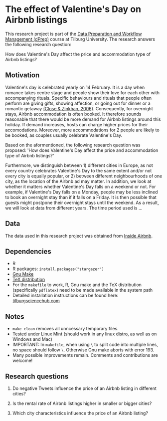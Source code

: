# The effect of Valentine's Day on Airbnb listings
This research project is part of the [Data Preparation and Workflow Management (dPrep)](https://dprep.hannesdatta.com/) course at Tilburg University. The research answers the following research question:

How does Valentine's Day affect the price and accommodation type of Airbnb listings?

## Motivation
Valentine's day is celebrated yearly on 14 February. It is a day when romance takes centre stage and people show their love for each other with accompanying rituals. Specific behaviours and rituals that people often perform are giving gifts, showing affection, or going out for dinner or a romantic getaway [(Close & Zinkhan, 2006)](https://www.acrwebsite.org/volumes/v33/v33_10020.pdf). Consequently, for overnight stays, Airbnb accommodation is often booked. It therefore sounds reasonable that there would be more demand for Airbnb listings around this holiday. If demand increases, hosts can charge higher prices for their accomodations. Moreover, more accommodations for 2 people are likely to be booked, as couples usually celebrate Valentine's Day.

Based on the aformentioned, the following research question was proposed:
'How does Valentine's Day affect the price and accommodation type of Airbnb listings?'

Furthermore, we distinguish between 1) different cities in Europe, as not every country celebrates Valentine's Day to the same extent and/or not every city is equally popular, or 2) between different neighbourhoods of one city, as the location of the Airbnb ad may matter. In addition, we look at whether it matters whether Valentine's Day falls on a weekend or not. For example, if Valentine's Day falls on a Monday, people may be less inclined to book an overnight stay than if it falls on a Friday. It is then possible that guests might postpone their overnight stays until the weekend. As a result, we will look at data from different years. The time period used is ...

## Data
The data used in this research project was obtained from [Inside Airbnb](http://insideairbnb.com/).


## Dependencies
- R 
- R packages: `install.packages("stargazer")`
- [Gnu Make](https://tilburgsciencehub.com/get/make) 
- [TeX distribution](https://tilburgsciencehub.com/get/latex/?utm_campaign=referral-short)
- For the `makefile` to work, R, Gnu make and the TeX distribution (specifically `pdflatex`) need to be made available in the system path 
- Detailed installation instructions can be found here: [tilburgsciencehub.com](http://tilburgsciencehub.com/)


## Notes
- `make clean` removes all unncessary temporary files. 
- Tested under Linux Mint (should work in any linux distro, as well as on Windows and Mac) 
- IMPORTANT: In `makefile`, when using `\` to split code into multiple lines, no space should follow `\`. Otherwise Gnu make aborts with error 193. 
- Many possible improvements remain. Comments and contributions are welcome!


## Research questions
1. Do negative Tweets influence the price of an Airbnb listing in different cities?

2. Is the rental rate of Airbnb listings higher in smaller or bigger cities?

3. Which city characteristics influence the price of an Airbnb listing?
